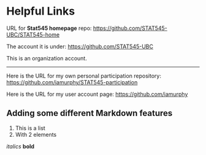 # Helpful Links

URL for **Stat545 homepage** repo: https://github.com/STAT545-UBC/STAT545-home

The account it is under: https://github.com/STAT545-UBC

This is an organization account.

*****************************************************************************

Here is the URL for my own personal participation repository: https://github.com/iamurphy/STAT545-participation

Here is the URL for my user account page: https://github.com/iamurphy

## Adding some different Markdown features
1. This is a list
2. With 2 elements

_italics_ __bold__ 


